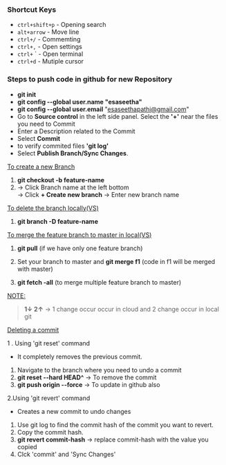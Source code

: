### Shortcut Keys

- `ctrl+shift+p` - Opening search
- `alt+arrow` - Move line
- `ctrl+/` - Commemting
- `ctrl+,` - Open settings
- `ctrl+` ` - Open terminal
- `ctrl+d` - Mutiple cursor

### Steps to push code in github for new Repository

- **git init**
- **git config --global user.name "esaseetha"**
- **git config --global user.email** "esaseethapathi@gmail.com"
- Go to **Source control** in the left side panel. Select the **'+'** near the files you need to Commit
- Enter a Description related to the Commit
- Select **Commit**
- to verify commited files **'git log'**
- Select **Publish Branch/Sync Changes**.

 <ins>To create a new Branch
  1. **git checkout -b feature-name**
  2. -> Click Branch name at the left bottom  
     -> Click **+ Create new branch**
     -> Enter new branch name

<ins> To delete the branch locally(VS)  
   1. **git branch -D feature-name**

 <ins>To merge the feature branch to master in local(VS)

   1. **git pull** (if we have only one feature branch)

   2. Set your branch to master and **git merge f1** (code in f1 will be merged with master)

   3. **git fetch -all** (to merge multiple feature branch to master)
   
<ins>NOTE:
 >**1↓ 2↑** -> 1 change occur occur in cloud     and
           2 change occur in local git


<ins>Deleting a commit

1 . Using 'git reset' command
  - It completely removes the previous commit.
  1. Navigate to the branch where you need to undo a commit
  2. **git reset --hard HEAD^** -> To remove the commit
  3. **git push origin <branch-name> --force** -> To update in github also

2.Using 'git revert' command
 - Creates a new commit to undo changes
  1. Use git log to find the commit hash of the commit you want to revert.
  2. Copy the commit hash.
  3. **git revert commit-hash** -> replace commit-hash with the value you copied
  4. Clck 'commit' and 'Sync Changes'



